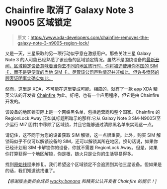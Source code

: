 # Chainfire 取消了 Galaxy Note 3 N9005 区域锁定

> 原文：<https://www.xda-developers.com/chainfire-removes-the-galaxy-note-3-n9005-region-lock/>

又是一天，三星采取的另一项行动似乎意在激怒用户。那些关注三星 Galaxy Note 3 的人可能已经熟悉了该设备的区域锁定情况。虽然不是围绕设备的[最新丑闻，区域锁定设备意味着当你去不同的地区旅行时，你将被迫使用你本国的 SIM 卡，而不是更便宜的当地 SIM 卡。尽管该公司声称情况并非如此，但许多愤怒的顾客证明事实确实如此。](http://news.cnet.com/8301-1035_3-57606061-94/samsung-we-didnt-cheat-on-galaxy-note-3-benchmarks/)

然而，这里是 XDA，不可能在这里变成可能。相应的，就有了一款 ~~app~~ XDA 精英公认的开发者 [Chainfire](http://forum.xda-developers.com/member.php?u=631273) 为此。好吧，也有一个应用程序，但它是由 Chainfire 开发的。

该设备的地区锁实际上是一个网络黑名单，包括运营商和整个国家。Chainfire 的 RegionLock Away 正如其标题所暗示的那样:它从 Galaxy Note 3 SM-N9005(至少运行 MI7 固件)中移除了区域锁，并且它能够通过清除黑名单来实现这一点。

请记住，这不同于为您的设备获取 SIM 解锁，这一点很重要。此外，购买 SIM 解锁码似乎不仅可以解锁设备的 SIM，还可以解锁其所在地区。换句话说，如果你已经计划用 SIM 卡解锁你的设备，你就不需要 RegionLock Away。但是，如果你打算获得一个地区解锁，你是根，链火只是让你的生活容易得多。

找到[原始线程](http://forum.xda-developers.com/showthread.php?t=2470551)来修复。我们希望这个区域锁定不会追溯到其他三星设备。但如果是的话，我们知道该找谁了。

*【感谢版主委员会成员 [wacky.banana](http://forum.xda-developers.com/member.php?u=475724) 和精英公认开发者 Chainfire 的提示！]*